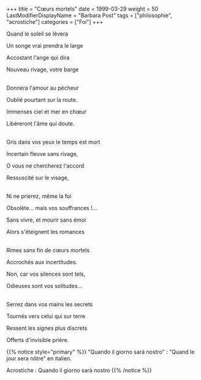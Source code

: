 +++
title = "Cœurs mortels"
date = 1999-03-29
weight = 50
LastModifierDisplayName = "Barbara Post"
tags = ["philosophie", "acrostiche"]
categories = ["Foi"]
+++

Quand le soleil se lèvera

Un songe vrai prendra le large

Accostant l'ange qui dira

Nouveau rivage, votre barge

 \
Donnera l'amour au pécheur

Oublié pourtant sur la route.

Immenses ciel et mer en chœur

Libèreront l'âme qui doute.

 \
Gris dans vos yeux le temps est mort

Incertain fleuve sans rivage,

O vous ne chercherez l'accord

Ressuscité sur le visage,

 \
Ni ne prierez, même la foi

Obsolète... mais vos souffrances !...

Sans vivre, et mourir sans émoi

Alors s'éteignent les romances

 \
Rimes sans fin de cœurs mortels

Accrochés aux incertitudes.

Non, car vos silences sont tels,

Odieuses sont vos solitudes...

 \
Serrez dans vos mains les secrets

Tournés vers celui qui sur terre

Ressent les signes plus discrets

Offerts d'invisible prière.

{{% notice style="primary" %}}
\"Quando il giorno sarà nostro\" : \"Quand le jour sera nôtre\" en italien.

Acrostiche : Quando il giorno sarà nostro
{{% /notice %}}
